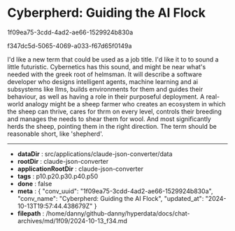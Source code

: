 # Cyberpherd: Guiding the AI Flock

1f09ea75-3cdd-4ad2-ae66-1529924b830a

f347dc5d-5065-4069-a033-f67d65f0149a

I'd like a new term that could be used as a job title. I'd like it to to sound a little futuristic. Cybernetics has this sound, and might be near what's needed with the greek root of helmsman. It will describe a software developer who designs intelligent agents, machine learning and ai subsystems like llms, builds environments for them and guides their behaviour, as well as having a role in their purposeful deployment. A real-world analogy might be a sheep farmer who creates an ecosystem in which the sheep can thrive, cares for thrm on every level,  controls their breeding and manages the needs to shear them for wool. And most significantly herds the sheep, pointing them in the right direction. The term should be reasonable short, like 'shepherd'.

---

* **dataDir** : src/applications/claude-json-converter/data
* **rootDir** : claude-json-converter
* **applicationRootDir** : claude-json-converter
* **tags** : p10.p20.p30.p40.p50
* **done** : false
* **meta** : {
  "conv_uuid": "1f09ea75-3cdd-4ad2-ae66-1529924b830a",
  "conv_name": "Cyberpherd: Guiding the AI Flock",
  "updated_at": "2024-10-13T19:57:44.438679Z"
}
* **filepath** : /home/danny/github-danny/hyperdata/docs/chat-archives/md/1f09/2024-10-13_f34.md